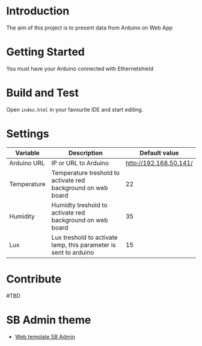 # Introduction 

The aim of this project is to present data from Arduino on Web App

# Getting Started

You must have your Arduino connected with Ethernetshield

# Build and Test

Open ``` index.html ``` in your favourite IDE and start editing. 

# Settings

| Variable | Description | Default value |
|---|---|---|
| Arduino URL | IP or URL to Arduino | http://192.168.50.141/ |
| Temperature | Temperature treshold to activate red background on web board | 22 |
| Humidity | Humidty treshold to activate red background on web board  | 35 |
| Lux | Lux treshold to activate lamp, this parameter is sent to arduino | 15 |


# Contribute

#TBD

# SB Admin theme

* [Web template SB Admin](https://github.com/BlackrockDigital/startbootstrap-sb-admin)
